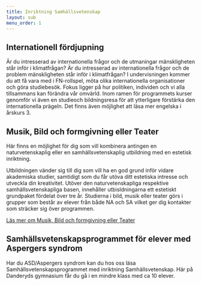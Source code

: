 ```yaml
---
title: Inriktning Samhällsvetenskap
layout: sub
menu_order: 1
---
```


## Internationell fördjupning

Är du intresserad av
internationella frågor och de
utmaningar mänskligheten står
inför i klimatfrågan?
Är du intresserad av internationella
frågor och de problem
mänskligheten står inför i
klimatfrågan?
I undervisningen kommer du att få
vara med i FN-rollspel, möta olika
internationella organisationer och
göra studiebesök. Fokus ligger
på hur politiken, individen och vi
alla tillsammans kan förändra vår
omvärld.
Inom ramen för programmets
kurser genomför vi även en studieoch bildningsresa för att ytterligare
förstärka den internationella
prägeln. Det finns även möjlighet
att läsa mer engelska i årskurs 3. 

## Musik, Bild och formgivning eller Teater

Här finns en möjlighet för dig som vill kombinera
antingen en naturvetenskaplig eller en samhällsvetenskaplig
utbildning med en estetisk inriktning.

Utbildningen vänder sig till dig som vill ha en god grund
inför vidare akademiska studier, samtidigt som du får utöva
ditt estetiska intresse och utveckla din kreativitet. Utöver
den naturvetenskapliga respektive samhällsvetenskapliga
basen, innehåller utbisldningarna ett estetiskt grundpaket
fördelat över tre år. Studierna i bild, musik eller teater görs
i grupper som består av elever från både NA och SA vilket
ger dig kontakter som sträcker sig över programmen.

[Läs mer om Musik, Bild och formgivning eller Teater](/program/samhallsvetenskap/estet)


## Samhällsvetenskapsprogrammet för elever med Aspergers syndrom

Har du ASD/Aspergers
syndrom kan du hos oss läsa
Samhällsvetenskapsprogrammet
med inriktning Samhällsvetenskap.
Här på Danderyds gymnasium får
du gå i en mindre klass med ca 10
elever. 
